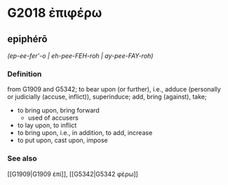 # G2018 ἐπιφέρω

## epiphérō

_(ep-ee-fer'-o | eh-pee-FEH-roh | ay-pee-FAY-roh)_

### Definition

from G1909 and G5342; to bear upon (or further), i.e., adduce (personally or judicially (accuse, inflict)), superinduce; add, bring (against), take; 

- to bring upon, bring forward
  - used of accusers
- to lay upon, to inflict
- to bring upon, i.e., in addition, to add, increase
- to put upon, cast upon, impose

### See also

[[G1909|G1909 ἐπί]], [[G5342|G5342 φέρω]]
